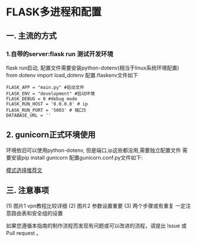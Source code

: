 # FLASK多进程和配置


## 一. 主流的方式

### 1.自带的server:flask run 测试开发环境
flask run启动, 配置文件需要安装python-dotenv(相当于linux系统环境配置)
from dotenv import load_dotenv
配置.flaskenv文件如下
```
FLASK_APP = "main.py" #启动文件
FLASK_ENV = "development" #启动环境
FLASK_DEBUG = 0 #debug mode
FLASK_RUN_HOST = '0.0.0.0' # ip
FLASK_RUN_PORT = '5003' # 端口5
DATABASE_URL = ''
```

## 2. gunicorn正式环境使用
环境依旧可以使用python-dotenv, 但是端口,ip这些都没用,需要独立配置文件
需要安装pip install gunicorn
配置gunicorn.conf.py文件如下:


[模式选择推荐文](https://dev.to/lsena/gunicorn-worker-types-how-to-choose-the-right-one-4n2c)


## 三. 注意事项

(1) 图片1 vpn教程比较详细
(2) 图片2 参数设置重要
(3) 两个步骤或有重复
一定注意路由表和安全组的设置



如果您遵循本指南的制作流程而发现有问题或可以改进的流程，请提出 Issue 或 Pull request 。
